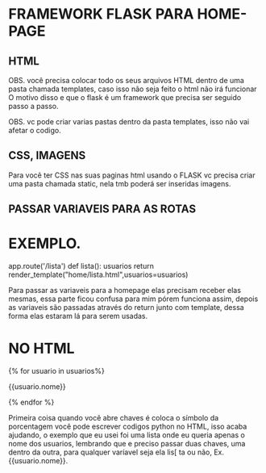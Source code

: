 # FRAMEWORK FLASK PARA HOME-PAGE


## HTML
OBS. você precisa colocar todo os seus arquivos HTML dentro de uma pasta chamada templates, caso isso não seja feito o html não irá funcionar
O motivo disso e que o flask é um framework que precisa ser seguido passo a passo.

OBS. vc pode criar varias pastas dentro da pasta templates, isso não vai afetar o codigo.

## CSS, IMAGENS

Para você ter CSS nas suas paginas html usando o FLASK vc precisa criar uma pasta chamada static, nela tmb poderá ser inseridas imagens.

## PASSAR VARIAVEIS PARA AS ROTAS

# EXEMPLO.

app.route('/lista')
def lista():
    usuarios
    return render_template("home/lista.html",usuarios=usuarios)

Para passar as variaveis para a homepage elas precisam receber elas mesmas, essa parte ficou confusa para mim pórem funciona assim, depois as variaveis são passadas através do return junto com template, dessa forma elas estaram lá para serem usadas.

# NO HTML

{% for usuario in usuarios%}
    <p>{{usuario.nome}}</p>
    {% endfor %}

Primeira coisa quando você abre chaves é coloca o símbolo da porcentagem você pode escrever codigos python no HTML, isso acaba ajudando, o exemplo que eu usei foi uma lista onde eu queria apenas o nome dos usuarios, lembrando que e preciso passar duas chaves, uma dentro da outra, para qualquer varíavel seja ela lis[
ta ou não, Ex. {{usuario.nome}}.
